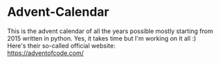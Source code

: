 # Advent-Calendar
This is the advent calendar of all the years possible mostly starting from 2015 written in python. Yes, it takes time but I'm working on it all :)
<br>
Here's their so-called official website:
<br>
https://adventofcode.com/
